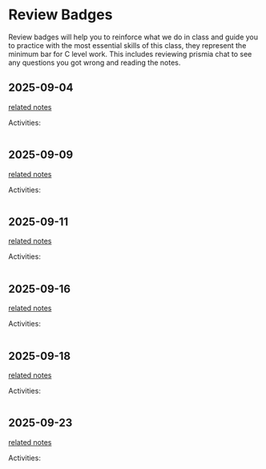 
# Review Badges


Review badges will help you to reinforce what we do in class and guide you to practice with the most essential skills of this class, they represent the minimum bar for C level work.  This includes reviewing prismia chat to see any questions you got wrong and reading the notes.  



<!-- ## 2024-09-05

[related notes](../notes/2024-09-05)

Activities:
```{include} ../_review/2024-09-05.md
``` -->

## 2025-09-04

[related notes](../notes/2025-09-04)

Activities:
```{include} ../_review/2025-09-04.md
```
## 2025-09-09

[related notes](../notes/2025-09-09)

Activities:
```{include} ../_review/2025-09-09.md
```
## 2025-09-11

[related notes](../notes/2025-09-11)

Activities:
```{include} ../_review/2025-09-11.md
```
## 2025-09-16

[related notes](../notes/2025-09-16)

Activities:
```{include} ../_review/2025-09-16.md
```
## 2025-09-18

[related notes](../notes/2025-09-18)

Activities:
```{include} ../_review/2025-09-18.md
```
## 2025-09-23

[related notes](../notes/2025-09-23)

Activities:
```{include} ../_review/2025-09-23.md
```